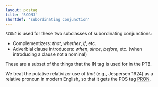 ```yaml
---
layout: postag
title: 'SCONJ'
shortdef: 'subordinating conjunction'
---
```


`SCONJ` is used for these two subclasses of subordinating conjunctions:

* Complementizers: _that_, _whether_, _if_, etc.
* Adverbial clause introducers: _when_, _since_, _before_, etc. (when introducing a clause not a nominal)

These are a subset of the things that the IN tag is used for in the PTB.

We treat the putative relativizer use of _that_ (e.g., Jespersen 1924) as a relative pronoun in modern English, so that it gets the POS tag [PRON]().
<!-- Interlanguage links updated So kvě 14 19:01:57 CEST 2022 -->
